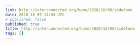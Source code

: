 ```yaml
---
link: http://interconnected.org/home/2020/10/08/sidetone
date: 2020-10-09 14:53 UTC
# published: false
published: true
title: http://interconnected.org/home/2020/10/08/sidetone
tags: []
---
```




